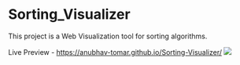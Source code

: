 # Sorting_Visualizer

This project is a Web Visualization tool for sorting algorithms.

Live Preview - https://anubhav-tomar.github.io/Sorting-Visualizer/
<a href="#"><img width="auto" height="auto" src="https://github.com/Anubhav-Tomar/instagram-blockchain/blob/main/algogif.gif" height="175px"/></a>
